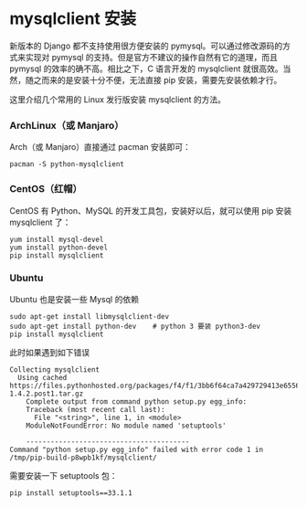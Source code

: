 # mysqlclient 安装

新版本的 Django 都不支持使用很方便安装的 pymysql。可以通过修改源码的方式来实现对 pymysql 的支持。但是官方不建议的操作自然有它的道理，而且 pymysql 的效率的确不高。相比之下，C 语言开发的 mysqlclient 就很高效。当然，随之而来的是安装十分不便，无法直接 pip 安装，需要先安装依赖才行。

这里介绍几个常用的 Linux 发行版安装 mysqlclient 的方法。

### ArchLinux（或 Manjaro）

Arch（或 Manjaro）直接通过 pacman 安装即可：

```shell
pacman -S python-mysqlclient
```

### CentOS（红帽）

CentOS 有 Python、MySQL 的开发工具包，安装好以后，就可以使用 pip 安装 mysqlclient 了：

```shell
yum install mysql-devel
yum install python-devel
pip install mysqlclient
```

### Ubuntu

Ubuntu 也是安装一些 Mysql 的依赖

```shell
sudo apt-get install libmysqlclient-dev
sudo apt-get install python-dev    # python 3 要装 python3-dev
pip install mysqlclient
```

此时如果遇到如下错误

```shell
Collecting mysqlclient
  Using cached https://files.pythonhosted.org/packages/f4/f1/3bb6f64ca7a429729413e6556b7ba5976df06019a5245a43d36032f1061e/mysqlclient-1.4.2.post1.tar.gz
    Complete output from command python setup.py egg_info:
    Traceback (most recent call last):
      File "<string>", line 1, in <module>
    ModuleNotFoundError: No module named 'setuptools'
    
    ----------------------------------------
Command "python setup.py egg_info" failed with error code 1 in /tmp/pip-build-p8wpb1kf/mysqlclient/
```

需要安装一下 setuptools 包：

```bash
pip install setuptools==33.1.1
```

